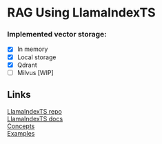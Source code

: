 # RAG Using LlamaIndexTS


### Implemented vector storage: 
- [X] In memory
- [X] Local storage
- [X] Qdrant
- [ ] Milvus [WIP]

## Links


[LlamaIndexTS repo](https://github.com/run-llama/LlamaIndexTS)  
[LlamaIndexTS docs](https://ts.llamaindex.ai/)  
[Concepts](https://ts.llamaindex.ai/getting_started/concepts)  
[Examples](https://github.com/run-llama/LlamaIndexTS/tree/main/examples)  

